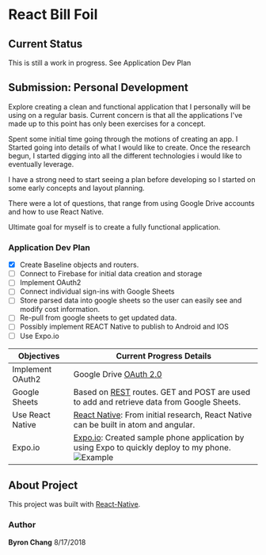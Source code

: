 # React Bill Foil

## Current Status
This is still a work in progress. See Application Dev Plan

## Submission: Personal Development
Explore creating a clean and functional application that I personally will be using on a regular basis. Current concern is that all the applications I've made up to this point has only been exercises for a concept.

Spent some initial time going through the motions of creating an app. I Started going into details of what I would like to create. Once the research begun, I started digging into all the different technologies i would like to eventually leverage.

I have a strong need to start seeing a plan before developing so I started on some early concepts and layout planning.

There were a lot of questions, that range from using Google Drive accounts and how to use React Native.

Ultimate goal for myself is to create a fully functional application.

### Application Dev Plan
- [x] Create Baseline objects and routers.
- [ ] Connect to Firebase for initial data creation and storage
- [ ] Implement OAuth2
- [ ] Connect individual sign-ins with Google Sheets
- [ ] Store parsed data into google sheets so the user can easily see and modify cost information.
- [ ] Re-pull from google sheets to get updated data.
- [ ] Possibly implement REACT Native to publish to Android and IOS
- [ ] Use Expo.io

| Objectives | Current Progress Details|
| --- | --- |
| Implement OAuth2 | Google Drive [OAuth 2.0](https://developers.google.com/identity/protocols/OAuth2)  |
|Google Sheets | Based on [REST](https://developers.google.com/sheets/api/reference/rest/) routes. GET and POST are used to add and retrieve data from Google Sheets.  |
| Use React Native | [React Native](http://facebook.github.io/react-native/): From initial research, React Native can be built in atom and angular.  |
| Expo.io | [Expo.io](https://expo.io/): Created sample phone application by using Expo to quickly deploy to my phone. ![Example](research/example.png) |

## About Project
This project was built with [React-Native](https://facebook.github.io/react-native/).

### Author
**Byron Chang** 8/17/2018